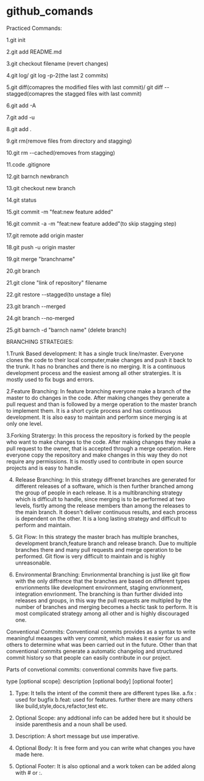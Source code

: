 # github_comands

Practiced Commands:

1.git init

2.git add README.md

3.git checkout filename (revert changes)

4.git log/ git log -p-2(the last 2 commits)

5.git diff(comapres the modified files with last commit)/ git diff --stagged(comapres the stagged files with last commit)

6.git add -A

7.git add -u

8.git add .

9.git rm(remove files from directory and stagging)

10.git rm --cached(removes from stagging)

11.code .gitignore

12.git barnch newbranch

13.git checkout new branch

14.git status

15.git commit -m "feat:new feature added"

16.git commit -a -m "feat:new feature added"(to skip stagging step)

17.git remote add origin master

18.git push -u origin master

19.git merge "branchname"

20.git branch

21.git clone "link of repository" filename

22.git restore --stagged(to unstage a file)

23.git branch --merged

24.git branch --no-merged

25.git barnch -d "barnch name" (delete branch)



BRANCHING STRATEGIES:

1.Trunk Based development:
It has a single truck line/master. Everyone clones the code to their local computer,make changes and push it back to the trunk.
It has no branches and there is no merging.
It is a continuous development process and the easiest among all other stratergies.
It is mostly used to fix bugs and errors.

2.Feature Branching:
In feature branching everyone make a branch of the master to do changes in the code.
After making changes they generate a pull request and than is followed by a merge operation to the master branch to implement them.
It is a short cycle process and has continuous development.
It is also easy to maintain and perform since merging is at only one level.

3.Forking Stratergy:
In this process the repository is forked by the people who want to make changes to the code.
After making changes they make a pull request to the owner, that is accepted through a merge operation.
Here everyone copy the repository and make changes in this way they do not require any permissions.
It is mostly used to contribute in open source projects and is easy to handle.

4. Release Branching:
In this strategy diffrenet branches are generated for different releases of a software, which is then further branched among the
group of people in each release.
It is a multibranching strategy which is difficult to handle, since merging is to be performed at two levels, fisrtly among the
release members than among the releases to the main branch.
It doesn't deliver continuous results, and each process is dependent on the other.
It is a long lasting strategy and difficult to perform and maintain.

5. Git Flow:
In this strategy the master brach has multiple branches, development branch,feature branch and release branch.
Due to multiple branches there and many pull requests and merge operation to be performed.
Git flow is very difficult to maintain and is highly unreasonable.

6. Environmental Branching:
Envrionmental branching is just like git flow with the only diffrence that the branches are based on different types envrionments
like development environment, staging envrionment, integration envrionment.
The branching is than further divided into releases and groups, in this way the pull requests are multipled by the number of branches
and merging becomes a hectic task to perform.
It is most complicated strategy among all other and is highly discouraged one. 

Conventional Commits:
Conventional commits provides as a syntax to write meaningful meaasges with very commit, which makes it easier for us and others to determine
what was been carried out in the future.
Other than that conventional commits generate a automatic changelog and structured commit history so that people can easily contribute in our
project.

Parts of convetional commits:
conventional commits have five parts.

type [optional scope]: description
[optional body]
[optional footer]

1. Type:
It tells the intent of the commit there are different types like.
  a.fix : used for bugfix 
  b.feat: used for features.
 further there are many others like build,style,docs,refactor,test etc.
 
2. Optional Scope:
any addtional info can be added here but it should be inside parenthesis and a noun shall be used.

3. Description:
A short message but use imperative.

4. Optional Body:
It is free form and you can write what changes you have made here.

5. Optional Footer:
It is also optional and a work token can be added along with # or :.









